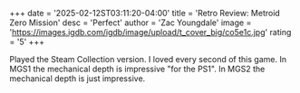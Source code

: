 +++
date = '2025-02-12ST03:11:20-04:00'
title = 'Retro Review: Metroid Zero Mission'
desc = 'Perfect'
author = 'Zac Youngdale'
image = 'https://images.igdb.com/igdb/image/upload/t_cover_big/co5e1c.jpg'
rating = '5'
+++

Played the Steam Collection version. I loved every second of this game. In MGS1 the mechanical depth is impressive "for the PS1". In MGS2 the mechanical depth is just impressive.